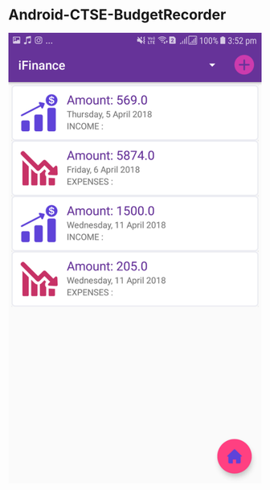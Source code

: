 # Android-CTSE-BudgetRecorder
[![Watch the video](https://github.com/SkNuwanTissera/Android-CTSE-BudgetRecorder/blob/master/Screenshot_20181013-155231.png)](https://drive.google.com/open?id=1iLCGYKFMJnvU9EGqZx44hTko-nGnKByo)
